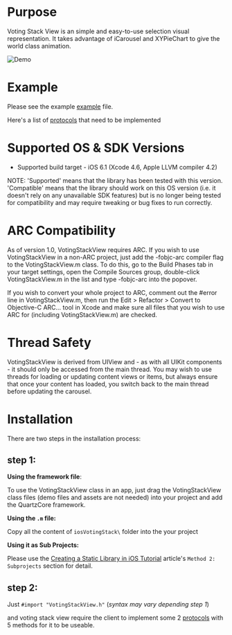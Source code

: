 Purpose
========
Voting Stack View is an simple and easy-to-use selection visual representation. It takes advantage of iCarousel and XYPieChart to give the world class animation.

![Demo](https://s3.amazonaws.com/uploads.hipchat.com/30/602337/hCHDPFvF8scRG2H/selection.gif)


Example
=======
Please see the example [example] file. 


Here's a list of [protocols] that need to be implemented

Supported OS & SDK Versions
===========================

* Supported build target - iOS 6.1 (Xcode 4.6, Apple LLVM compiler 4.2)

NOTE: 'Supported' means that the library has been tested with this version. 'Compatible' means that the library should work on this OS version (i.e. it doesn't rely on any unavailable SDK features) but is no longer being tested for compatibility and may require tweaking or bug fixes to run correctly.


ARC Compatibility
=================

As of version 1.0, VotingStackView requires ARC. If you wish to use VotingStackView in a non-ARC project, just add the -fobjc-arc compiler flag to the VotingStackView.m class. To do this, go to the Build Phases tab in your target settings, open the Compile Sources group, double-click VotingStackView.m in the list and type -fobjc-arc into the popover.

If you wish to convert your whole project to ARC, comment out the #error line in VotingStackView.m, then run the Edit > Refactor > Convert to Objective-C ARC... tool in Xcode and make sure all files that you wish to use ARC for (including VotingStackView.m) are checked.


Thread Safety
=============

VotingStackView is derived from UIView and - as with all UIKit components - it should only be accessed from the main thread. You may wish to use threads for loading or updating content views or items, but always ensure that once your content has loaded, you switch back to the main thread before updating the carousel.


Installation
=============

There are two steps in the installation process:

step 1:
--------------
**Using the framework file**:

To use the VotingStackView class in an app, just drag the VotingStackView class files (demo files and assets are not needed) into your project and add the QuartzCore framework.


**Using the ``.m`` file:**

Copy all the content of ``iosVotingStack\`` folder into the your project


**Using it as Sub Projects:** 

Please use the [Creating a Static Library in iOS Tutorial] article's `Method 2: Subprojects` section for detail.


step 2:
-------

Just ``#import "VotingStackView.h"`` (*syntax may vary depending step 1*)

and voting stack view require the client to implement some 2 [protocols] with 5 methods for it to be useable.







[example]:https://github.com/tagged/ios-voting-stack/blob/master/Example/VotingStack/VotingStack/VSViewController.m#L99
[protocols]:https://github.com/tagged/ios-voting-stack/blob/master/iosVotingStack/VotingStackView.h#L17
[Creating a Static Library in iOS Tutorial]:http://www.raywenderlich.com/41377/creating-a-static-library-in-ios-tutorial
